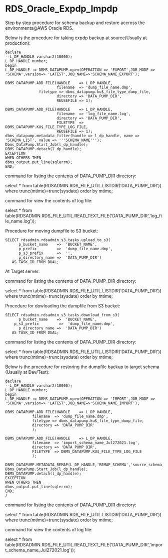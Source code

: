 # RDS_Oracle_Expdp_Impdp

Step by step procedure for schema backup and restore accross the environments@AWS Oracle RDS.
 
Below is the procedure for taking expdp backup at source(Usually at production):

```
declare
--L_DP_HANDLE varchar2(10000);
L_DP_HANDLE number;
begin
L_DP_HANDLE := DBMS_DATAPUMP.open(OPERATION => 'EXPORT',JOB_MODE => 'SCHEMA',version=> 'LATEST',JOB_NAME=>'SCHEMA_NAME_EXPORT');

DBMS_DATAPUMP.ADD_FILE(HANDLE    => L_DP_HANDLE,
                       filename  => 'dump_file_name.dmp',
		       filetype => dbms_datapump.ku$_file_type_dump_file,
                       directory => 'DATA_PUMP_DIR',
                       REUSEFILE => 1);
                    
DBMS_DATAPUMP.ADD_FILE(HANDLE    => L_DP_HANDLE,
                       filename  => 'log_file_name.log',
                       directory => 'DATA_PUMP_DIR',
                       FILETYPE  => DBMS_DATAPUMP.KU$_FILE_TYPE_LOG_FILE,
                       REUSEFILE => 1);
dbms_datapump.metadata_filter(handle => l_dp_handle, name => 'SCHEMA_LIST', value => '''SCHEMA_NAME''');                    
Dbms_DataPump.Start_Job(l_dp_handle);
DBMS_DATAPUMP.detach(l_dp_handle);
EXCEPTION
WHEN OTHERS THEN
dbms_output.put_line(sqlerrm);
END;
```
command for listing the contents of DATA_PUMP_DIR directory:

select * from table(RDSADMIN.RDS_FILE_UTIL.LISTDIR('DATA_PUMP_DIR')) where trunc(mtime)=trunc(sysdate) order by mtime;

command for view the contents of log file:

select * from table(RDSADMIN.RDS_FILE_UTIL.READ_TEXT_FILE('DATA_PUMP_DIR','log_file_name.log'));


Procedure for moving dumpfile to S3 bucket:
```
SELECT rdsadmin.rdsadmin_s3_tasks.upload_to_s3(
      p_bucket_name    =>  'BUCKET_NAME',
      p_prefix         =>  'dump_file_name.dmp',
      p_s3_prefix      =>  '',
      p_directory_name =>  'DATA_PUMP_DIR')
   AS TASK_ID FROM DUAL;
```
At Target server:

command for listing the contents of DATA_PUMP_DIR directory:

select * from table(RDSADMIN.RDS_FILE_UTIL.LISTDIR('DATA_PUMP_DIR')) where trunc(mtime)=trunc(sysdate) order by mtime;


Procedure for dowloading the dumpfile from S3 bucket:
```
SELECT rdsadmin.rdsadmin_s3_tasks.download_from_s3(
      p_bucket_name    =>  'BUCKET_NAME', 
	p_s3_prefix         =>  'dump_file_name.dmp',      
      p_directory_name =>  'DATA_PUMP_DIR') 
   AS TASK_ID FROM DUAL; 
```
command for listing the contents of DATA_PUMP_DIR directory:

select * from table(RDSADMIN.RDS_FILE_UTIL.LISTDIR('DATA_PUMP_DIR')) where trunc(mtime)=trunc(sysdate) order by mtime;



Below is the procedure for restoring the dumpfile backup to target schema (Usually at Dev/Test):

```
declare
--L_DP_HANDLE varchar2(10000);
L_DP_HANDLE number;
begin
L_DP_HANDLE := DBMS_DATAPUMP.open(OPERATION => 'IMPORT',JOB_MODE => 'SCHEMA',version=> 'LATEST',JOB_NAME=>'SCHEMA_NAME_IMPORT');

DBMS_DATAPUMP.ADD_FILE(HANDLE    => L_DP_HANDLE,
			filename  => 'dump_file_name.dmp',
			filetype => dbms_datapump.ku$_file_type_dump_file,
			directory => 'DATA_PUMP_DIR'
			);

DBMS_DATAPUMP.ADD_FILE(HANDLE    => L_DP_HANDLE,
			filename  => 'import_schema_name_Jul272021.log',
			directory => 'DATA_PUMP_DIR',
			FILETYPE  => DBMS_DATAPUMP.KU$_FILE_TYPE_LOG_FILE
			);

DBMS_DATAPUMP.METADATA_REMAP(L_DP_HANDLE,'REMAP_SCHEMA','source_schema_name','target_schema_name');
Dbms_DataPump.Start_Job(l_dp_handle);
DBMS_DATAPUMP.detach(l_dp_handle);
EXCEPTION
WHEN OTHERS THEN
dbms_output.put_line(sqlerrm);
END;
/
```

command for listing the contents of DATA_PUMP_DIR directory:

select * from table(RDSADMIN.RDS_FILE_UTIL.LISTDIR('DATA_PUMP_DIR')) where trunc(mtime)=trunc(sysdate) order by mtime;

command for view the contents of log file:

select * from table(RDSADMIN.RDS_FILE_UTIL.READ_TEXT_FILE('DATA_PUMP_DIR','import_schema_name_Jul272021.log'));
